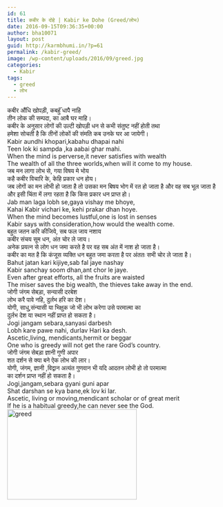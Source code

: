 ```yaml
---
id: 61
title: कबीर के दोहे | Kabir ke Dohe (Greed/लोभ)
date: 2016-09-15T09:36:35+00:00
author: bha10071
layout: post
guid: http://karmbhumi.in/?p=61
permalink: /kabir-greed/
image: /wp-content/uploads/2016/09/greed.jpg
categories:
  - Kabir
tags:
  - greed
  - लोभ
---
```

<div class="doha notranslate">
  <div class="hindi original">
    कबीर औंधि खोपड़ी, कबहुॅं धापै नाहि<br /> तीन लोक की सम्पदा, का आबै घर माहि।
  </div>
  
  <div class="hindi">
    कबीर के अनुसार लोगों की उल्टी खोपड़ी धन से कभी संतुष्ट नहीं होती तथा<br /> हमेशा सोचती है कि तीनों लोकों की संमति कब उनके घर आ जायेगी।
  </div>
  
  <div class="eng original">
    Kabir aundhi khopari,kabahu dhapai nahi<br /> Teen lok ki sampda ,ka aabai ghar mahi.
  </div>
  
  <div class="eng meaning">
    When the mind is perverse,it never satisfies with wealth<br /> The wealth of all the three worlds,when will it come to my house.
  </div>
</div>

<div class="doha notranslate">
  <div class="hindi original">
    जब मन लागा लोभ से, गया विषय मे भोय<br /> कहै कबीर विचारि के, केहि प्रकार धन होय।
  </div>
  
  <div class="hindi">
    जब लोगों का मन लोभी हो जाता है तो उसका मन बिषय भोग में रत हो जाता है और वह सब भूल जाता है<br /> और इसी चिंता में लगा रहता है कि किस प्रकार धन प्राप्त हो।
  </div>
  
  <div class="eng original">
    Jab man laga lobh se,gaya vishay me bhoye,<br /> Kahai Kabir vichari ke, kehi prakar dhan hoye.
  </div>
  
  <div class="eng meaning">
    When the mind becomes lustful,one is lost in senses<br /> Kabir says with consideration,how would the wealth come.
  </div>
</div>

<div class="doha notranslate">
  <div class="hindi original">
    बहुत जतन करि कीजिये, सब फल जाय नशाय<br /> कबीर संचय सूम धन, अंत चोर ले जाय।
  </div>
  
  <div class="hindi">
    अनेक प्रयत्न से लोग धन जमा करते है पर वह सब अंत में नाश हो जाता है।<br /> कबीर का मत है कि कंजूस व्यक्ति धन बहुत जमा करता है पर अंततः सभी चोर ले जाता है।
  </div>
  
  <div class="eng original">
    Bahut jatan kari kijiye,sab fal jaye nashay<br /> Kabir sanchay soom dhan,ant chor le jaye.
  </div>
  
  <div class="eng meaning">
    Even after great efforts, all the fruits are waisted<br /> The miser saves the big wealth, the thieves take away in the end.
  </div>
</div>

<div class="doha notranslate">
  <div class="hindi original">
    जोगी जंगम सेबड़ा, सन्यासी दरबेश<br /> लोभ करै पावे नहि, दुर्लभ हरि का देश।
  </div>
  
  <div class="hindi">
    योगी, साधु,संन्यासी या भिक्षुक जो भी लोभ करेगा उसे परमात्मा का<br /> दुर्लभ देश या स्थान नहीं प्राप्त हो सकता है।
  </div>
  
  <div class="eng original">
    Jogi jangam sebara,sanyasi darbesh<br /> Lobh kare pawe nahi, durlav Hari ka desh.
  </div>
  
  <div class="eng meaning">
    Ascetic,living, mendicants,hermit or beggar<br /> One who is greedy will not get the rare God&#8217;s country.
  </div>
</div>

<div class="doha notranslate">
  <div class="hindi original">
    जोगी जंगम सेबड़ा ज्ञानी गुणी अपार<br /> शत दर्शन से क्या बने ऐक लोभ की लार।
  </div>
  
  <div class="hindi">
    योगी, जंगम, ज्ञानी ,विद्वान अत्यंत गुणवान भी यदि आदतन लोभी हो तो परमात्मा<br /> का दर्शन प्राप्त नहीं हो सकता है।
  </div>
  
  <div class="eng original">
    Jogi,jangam,sebara gyani guni apar<br /> Shat darshan se kya bane,ek lov ki lar.
  </div>
  
  <div class="eng meaning">
    Ascetic, living or moving,mendicant scholar or of great merit<br /> If he is a habitual greedy,he can never see the God.
  </div>
</div>

<img src="http://karmbhumi.in/wp-content/uploads/2016/09/greed-300x209.jpg" alt="greed" width="300" height="209" class="alignleft size-medium wp-image-62" />